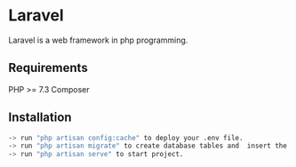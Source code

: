 # Laravel

Laravel is a web framework in php programming.

## Requirements

PHP >= 7.3
Composer

## Installation

```bash
-> run "php artisan config:cache" to deploy your .env file.
-> run "php artisan migrate" to create database tables and  insert the root admin.
-> run "php artisan serve" to start project.
```
